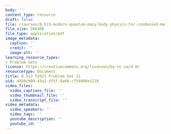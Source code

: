 ```yaml
---
body: ''
content_type: resource
draft: false
file: /courses/8-513-modern-quantum-many-body-physics-for-condensed-matter-systems-fall-2021/mit8_513f21_ps11.pdf
file_size: 266406
file_type: application/pdf
image_metadata:
  caption: ''
  credit: ''
  image-alt: ''
learning_resource_types:
- Problem Sets
license: https://creativecommons.org/licenses/by-nc-sa/4.0/
resourcetype: Document
title: 8.513 F2021 Problem Set 11
uid: d450c909-43a2-4f5f-9a60-cf54008e1210
video_files:
  video_captions_file: ''
  video_thumbnail_file: ''
  video_transcript_file: ''
video_metadata:
  video_speakers: ''
  video_tags: ''
  youtube_description: ''
  youtube_id: ''
---
```

